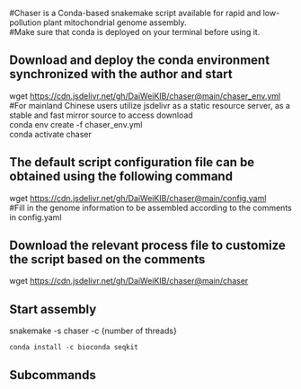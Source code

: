 #Chaser is a Conda-based snakemake script available for rapid and low-pollution plant mitochondrial genome assembly.  
#Make sure that conda is deployed on your terminal before using it.  

## Download and deploy the conda environment synchronized with the author and start  
wget https://cdn.jsdelivr.net/gh/DaiWeiKIB/chaser@main/chaser_env.yml    #For mainland Chinese users utilize jsdelivr as a static resource server, as a stable and fast mirror source to access download  
conda env create -f chaser_env.yml  
conda activate chaser  

## The default script configuration file can be obtained using the following command  
wget https://cdn.jsdelivr.net/gh/DaiWeiKIB/chaser@main/config.yaml  
#Fill in the genome information to be assembled according to the comments in config.yaml  

## Download the relevant process file to customize the script based on the comments  
wget https://cdn.jsdelivr.net/gh/DaiWeiKIB/chaser@main/chaser

## Start assembly  

snakemake -s chaser -c {number of threads}


    conda install -c bioconda seqkit

## Subcommands
